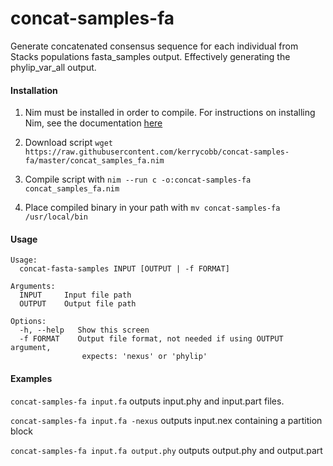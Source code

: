 # concat-samples-fa

Generate concatenated consensus sequence for each individual from Stacks populations fasta_samples output. Effectively generating the phylip_var_all output.

#### Installation
1. Nim must be installed in order to compile. For instructions on installing Nim, see the documentation [here](https://nim-lang.org/install.html)

2. Download script `wget https://raw.githubusercontent.com/kerrycobb/concat-samples-fa/master/concat_samples_fa.nim`

3. Compile script with `nim --run c -o:concat-samples-fa concat_samples_fa.nim`

4. Place compiled binary in your path with `mv concat-samples-fa /usr/local/bin`


#### Usage
```
Usage:
  concat-fasta-samples INPUT [OUTPUT | -f FORMAT]

Arguments:
  INPUT     Input file path
  OUTPUT    Output file path

Options:
  -h, --help   Show this screen
  -f FORMAT    Output file format, not needed if using OUTPUT argument,
                expects: 'nexus' or 'phylip'
```

#### Examples
`concat-samples-fa input.fa` outputs input.phy and input.part files.

`concat-samples-fa input.fa -nexus` outputs input.nex containing a partition block

`concat-samples-fa input.fa output.phy` outputs output.phy and output.part
